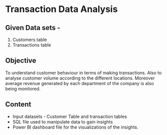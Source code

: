 # Transaction Data Analysis

## Given Data sets -
1. Customers table
2. Transactions table

## Objective
   To understand customer behaviour in terms of making transactions. Also to analyse customer volume according to the different locations. Moreover average revenue generated by each department of the company is also being monitored.

## Content

  - Input datasets - Customer Table and transaction tables
  - SQL file used to manipulate data to gain insights
  - Power BI dashboard file for the visualizations of the insights.
